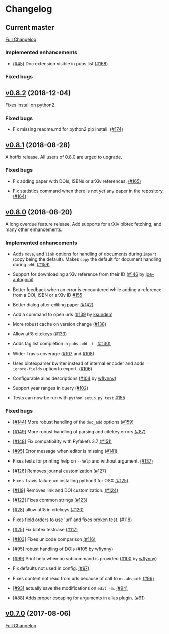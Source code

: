 # Changelog


## Current master

[Full Changelog](https://github.com/pubs/pubs/compare/v0.8.2...master)

### Implemented enhancements

- [(#45)](https://github.com/pubs/pubs/issues/45) Doc extension visible in pubs list ([#168](https://github.com/pubs/pubs/pull/168))


### Fixed bugs


## [v0.8.2](https://github.com/pubs/pubs/compare/v0.8.1...v0.8.2) (2018-12-04)

Fixes install on python2.

### Fixed bugs

- Fix missing readme.md for python2 pip install. [(#174)](https://github.com/pubs/pubs/pull/174)


## [v0.8.1](https://github.com/pubs/pubs/compare/v0.8.0...v0.8.1) (2018-08-28)

A hotfix release. All users of 0.8.0 are urged to upgrade.

### Fixed bugs

- Fix adding paper with DOIs, ISBNs or arXiv references. [(#165)](https://github.com/pubs/pubs/pull/165)

- Fix statistics command when there is not yet any paper in the repository. [(#164)](https://github.com/pubs/pubs/pull/164)


## [v0.8.0](https://github.com/pubs/pubs/compare/v0.7.0...v0.8.0) (2018-08-20)

A long overdue feature release. Add supports for arXiv bibtex fetching, and many other enhancements.

### Implemented enhancements

- Adds `move`, and `link` options for handling of documents during `import` (copy being the default). Makes `copy` the default for document handling during `add`. [(#159)](https://github.com/pubs/pubs/pull/159)

- Support for downloading arXiv reference from their ID ([#146](https://github.com/pubs/pubs/issues/146) by [joe-antognini](https://github.com/joe-antognini))

- Better feedback when an error is encountered while adding a reference from a DOI, ISBN or arXiv ID [#155](https://github.com/pubs/pubs/issues/155)

- Better dialog after editing paper [(#142)](https://github.com/pubs/pubs/issues/142)

- Add a command to open urls ([#139](https://github.com/pubs/pubs/issues/139) by [ksunden](https://github.com/ksunden))

- More robust cache on version change [(#138)](https://github.com/pubs/pubs/issues/138)

- Allow utf8 citekeys [(#133)](https://github.com/pubs/pubs/issues/133)

- Adds tag list completion in `pubs add -t ` [(#130)](https://github.com/pubs/pubs/issues/130)

- Wider Travis coverage ([#107](https://github.com/pubs/pubs/issues/107) and [#108](https://github.com/pubs/pubs/issues/108))

- Uses bibtexparser bwriter instead of internal encoder and adds `--ignore-fields` option to export. [(#106)](https://github.com/pubs/pubs/issues/106)

- Configurable alias descriptions ([#104](https://github.com/pubs/pubs/issues/104) by [wflynny](https://github.com/wflynny))

- Support year ranges in query [(#102)](https://github.com/pubs/pubs/issues/102)

- Tests can now be run with `python setup.py test` [#155](https://github.com/pubs/pubs/issues/155)

### Fixed bugs

- [[#144]](https://github.com/pubs/pubs/issues/144) More robust handling of the `doc_add` options [(#159)](https://github.com/pubs/pubs/pull/159)

- [[#149]](https://github.com/pubs/pubs/issues/149) More robust handling of parsing and citekey errors [(#87)](https://github.com/pubs/pubs/pull/87)

- [[#148]](https://github.com/pubs/pubs/issues/148) Fix compatibility with Pyfakefs 3.7 [(#151)](https://github.com/pubs/pubs/pull/151)

- [[#95]](https://github.com/pubs/pubs/issues/95) Error message when editor is missing [(#141)](https://github.com/pubs/pubs/issues/141)

- Fixes tests for printing help on `--help` and without argument. [(#137)](https://github.com/pubs/pubs/issues/137)

- [[#126]](https://github.com/pubs/pubs/issues/126) Removes journal customization [(#127)](https://github.com/pubs/pubs/issues/127)

- Fixes Travis failure on installing python3 for OSX [(#125)](https://github.com/pubs/pubs/issues/125)

- [[#119]](https://github.com/pubs/pubs/issues/119) Removes link and DOI customization. [(#124)](https://github.com/pubs/pubs/issues/124)

- [[#122]](https://github.com/pubs/pubs/issues/122) Fixes common strings [(#123)](https://github.com/pubs/pubs/issues/123)

- [[#28]](https://github.com/pubs/pubs/issues/28) allow utf8 in citekeys [(#120)](https://github.com/pubs/pubs/issues/120)

- Fixes field orders to use 'url' and fixes broken test. [(#118)](https://github.com/pubs/pubs/issues/118)

- [[#25]](https://github.com/pubs/pubs/issues/25) Fix bibtex testcase [(#117)](https://github.com/pubs/pubs/issues/117)

- [[#103]](https://github.com/pubs/pubs/issues/103) Fixes unicode comparison [(#116)](https://github.com/pubs/pubs/issues/116)

- [[#95]](https://github.com/pubs/pubs/issues/95) robust handling of DOIs ([#105](https://github.com/pubs/pubs/issues/105) by [wflynny](https://github.com/wflynny))

- [[#99]](https://github.com/pubs/pubs/issues/99) Print help when no subcommand is provided ([#100](https://github.com/pubs/pubs/issues/100) by [wflynny](https://github.com/wflynny))

- Fix defaults not used in config. [(#97)](https://github.com/pubs/pubs/issues/97)

- Fixes content not read from urls because of call to `os.abspath` [(#96)](https://github.com/pubs/pubs/issues/96)

- [[#93]](https://github.com/pubs/pubs/issues/93) actually save the modifications on `edit -m`. [(#94)](https://github.com/pubs/pubs/issues/94)

- [[#88]](https://github.com/pubs/pubs/issues/88) Adds proper escaping for
arguments in alias plugin. [(#91)](https://github.com/pubs/pubs/issues/91)


## [v0.7.0](https://github.com/pubs/pubs/compare/v0.6.0...v0.7.0) (2017-08-06)

[Full Changelog](https://github.com/pubs/pubs/compare/v0.6.0...v0.7.0)
